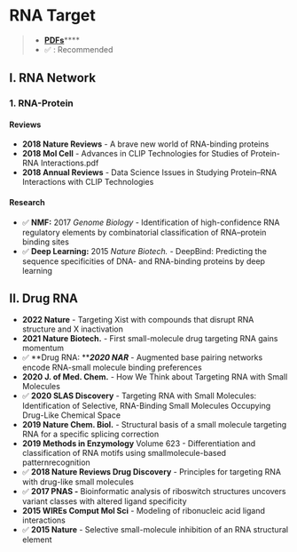 # RNA Target

> * [**PDFs**](../ai/)****
> * ✅ : Recommended

## I. RNA Network

### **1. RNA-Protein**

#### **Reviews**

* **2018 Nature Reviews** - A brave new world of RNA-binding proteins
* **2018 Mol Cell** - Advances in CLIP Technologies for Studies of Protein-RNA Interactions.pdf
* **2018 Annual Reviews** - Data Science Issues in Studying Protein–RNA Interactions with CLIP Technologies&#x20;

#### **Research**

* ✅ **NMF:** 2017 _Genome Biology_ - Identification of high-confidence RNA regulatory elements by combinatorial classification of RNA–protein binding sites
* ✅ **Deep Learning:** 2015 _Nature Biotech._ - DeepBind: Predicting the sequence specificities of DNA- and RNA-binding proteins by deep learning



## II. Drug RNA

* **2022 Nature** - Targeting Xist with compounds that disrupt RNA structure and X inactivation
* **2021 Nature Biotech.** - First small-molecule drug targeting RNA gains momentum
* ✅  **Drug RNA: **_**2020 NAR**_ - Augmented base pairing networks encode RNA-small molecule binding preferences
* **2020 J. of Med. Chem.** - How We Think about Targeting RNA with Small Molecules
* ✅  **2020 SLAS Discovery** - Targeting RNA with Small Molecules: Identification of Selective, RNA-Binding Small Molecules Occupying Drug-Like Chemical Space
* **2019 Nature Chem. Biol.** - Structural basis of a small molecule targeting RNA for a specific splicing correction
* **2019 Methods in Enzymology** Volume 623 - Differentiation and classification of RNA motifs using smallmolecule-based patternrecognition
* ✅  **2018 Nature Reviews Drug Discovery** - Principles for targeting RNA with drug-like small molecules
* ✅  **2017 PNAS -** Bioinformatic analysis of riboswitch structures uncovers variant classes with altered ligand specificity
* **2015 WIREs Comput Mol Sci** - Modeling of ribonucleic acid ligand interactions
* ✅  **2015 Nature** - Selective small-molecule inhibition of an RNA structural element

